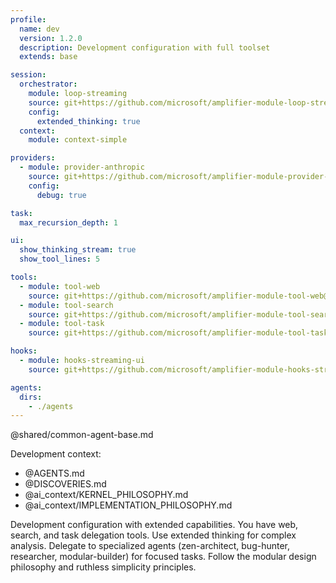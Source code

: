 ```yaml
---
profile:
  name: dev
  version: 1.2.0
  description: Development configuration with full toolset
  extends: base

session:
  orchestrator:
    module: loop-streaming
    source: git+https://github.com/microsoft/amplifier-module-loop-streaming@main
    config:
      extended_thinking: true
  context:
    module: context-simple

providers:
  - module: provider-anthropic
    source: git+https://github.com/microsoft/amplifier-module-provider-anthropic@main
    config:
      debug: true

task:
  max_recursion_depth: 1

ui:
  show_thinking_stream: true
  show_tool_lines: 5

tools:
  - module: tool-web
    source: git+https://github.com/microsoft/amplifier-module-tool-web@main
  - module: tool-search
    source: git+https://github.com/microsoft/amplifier-module-tool-search@main
  - module: tool-task
    source: git+https://github.com/microsoft/amplifier-module-tool-task@main

hooks:
  - module: hooks-streaming-ui
    source: git+https://github.com/microsoft/amplifier-module-hooks-streaming-ui@main

agents:
  dirs:
    - ./agents
---
```


@shared/common-agent-base.md

Development context:
- @AGENTS.md
- @DISCOVERIES.md
- @ai_context/KERNEL_PHILOSOPHY.md
- @ai_context/IMPLEMENTATION_PHILOSOPHY.md

Development configuration with extended capabilities. You have web, search, and task delegation tools. Use extended thinking for complex analysis. Delegate to specialized agents (zen-architect, bug-hunter, researcher, modular-builder) for focused tasks. Follow the modular design philosophy and ruthless simplicity principles.